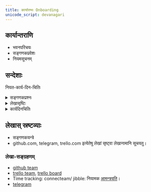 ```yaml
---
title: कार्यारम्भः Onboarding
unicode_script: devanagari
---
```


## कार्यान्तराणि
- भवनपरिचयः
- सङ्गणकप्रवेशः
- नियमसूचनम्

## सन्देशाः
नियत-कार्य-दिन-चितिः

<details><summary>सङ्गणकप्रश्नः</summary>

प्रणमामि,

https://www.linkedin.com/jobs/view/3634871677/ इत्यत्र यथोक्तं  
यान्त्रिक-पाठ-शोधन-कार्ये ऽस्मिन्
सङ्गणकयन्त्रं, संस्कृतोट्टङ्कन-कौशलं चापेक्षितम्। तद् वर्तते वा?  
एकत्र मूलग्रन्थं (pdf-रूपेण) दृष्ट्वा, अपरत्रोट्टङ्कितं पाठं शोधयितुं सौकर्यं स्यात् (24inch monitor प्रयोगेण यथा, tablet+computer इति युगलेन वा)।  
दूरवाण्यैव शोधनम् कठिनम् भवेत्।  
तथा सति सदयं देवनागर्या संस्कृतेन प्रत्युत्तरं प्रेषयतु। 
</details>


<details><summary>लेखासृष्टिः</summary>

प्रणमामि।  

संस्कृतग्रन्थानां यान्त्रिकपाठस्य शोधने भवद्-आसक्तिर् दृष्टा।  
तत्र वस्तुतो रुचिः कौशलं चास्ति वेति ज्ञेयम्।  
तदर्थं प्रारम्भे लघुकार्यखण्डेन परीक्षावहै।  
github.com, telegram इत्येतयोर् लेखे सृष्ट्वा (- sign-up इति कृत्वा) लेखानामनी सूचयतु (अस्मत्कार्यपद्धताव् एतयोः प्रयोगो ऽपेक्ष्यते)।  
ततः कार्यस्वरूपं वदिष्यामि, प्रारम्भिक-कार्योचितं शुल्कं च निवेदयिष्यामि।
</details>


<details><summary>कार्यदिनचितिः</summary>

(अस्मत्-कर्मणि मत्पक्षतो निरीक्षां वारयितुम्, सातत्यं च रक्षितुम् अयं क्रमः -)

सप्ताहे पञ्च दिनानि (यथा शनि-भानु-सोम-गुरु-शुक्र-दिनानि) कार्यार्थं चित्वा वदतु।  
तेषु दिनेषु प्रतिदिनं ~१.५ घण्टाः (ततोऽधिकं वा) कार्यं यथाविधि साधयतु।  
प्राङ्-निश्चिते कार्यदिने कार्ये ऽसम्भवे सति, विशिष्य मां सूचयतु।
</details>



## लेखास् स्रष्टव्याः
- सङ्गणकयन्त्रे
- github.com, telegram, trello.com इत्येतेषु लेखां सृष्ट्वा लेखानामानि सूचयतु।



### लेखा-सङ्ग्रहणम्
- [github team](https://github.com/orgs/sanskrit/teams/dyuganga)
- [trello team](https://trello.com/vidvanmantrinah), [trello board](https://trello.com/b/d4dANdrD/%E0%A4%A6%E0%A5%8D%E0%A4%AF%E0%A5%81%E0%A4%97%E0%A4%99%E0%A5%8D%E0%A4%97%E0%A4%BE-dyuganga)
- Time tracking: connecteam/ jibble: नियामक [आमन्त्रयति](https://app.jibble.io/#people)।
- [telegram](https://t.me/joinchat/IJu_Tkpqm1qdMjEPhCy8Dg)
